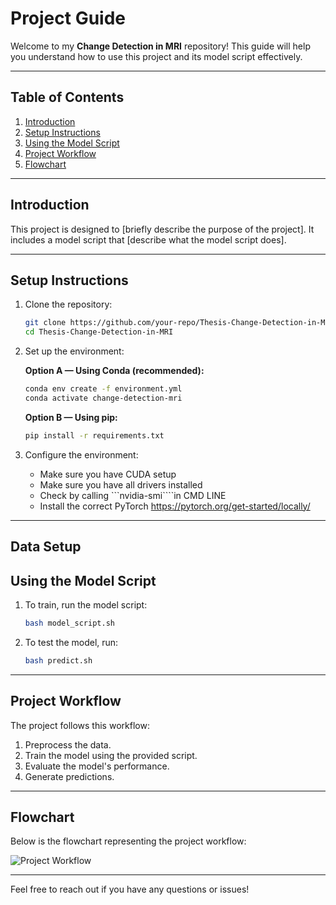 # Project Guide

Welcome to my **Change Detection in MRI** repository! This guide will help you understand how to use this project and its model script effectively.

---

## Table of Contents
1. [Introduction](#introduction)
2. [Setup Instructions](#setup-instructions)
3. [Using the Model Script](#using-the-model-script)
4. [Project Workflow](#project-workflow)
5. [Flowchart](#flowchart)

---

## Introduction

This project is designed to [briefly describe the purpose of the project]. It includes a model script that [describe what the model script does].

---

## Setup Instructions

1. Clone the repository:
    ```bash
    git clone https://github.com/your-repo/Thesis-Change-Detection-in-MRI.git
    cd Thesis-Change-Detection-in-MRI
    ```

2. Set up the environment:

    **Option A — Using Conda (recommended):**
    ```bash
    conda env create -f environment.yml
    conda activate change-detection-mri
    ```

    **Option B — Using pip:**
    ```bash
    pip install -r requirements.txt
    ```

3. Configure the environment:
    - Make sure you have CUDA setup
    - Make sure you have all drivers installed
    - Check by calling ```nvidia-smi````in CMD LINE
    - Install the correct PyTorch https://pytorch.org/get-started/locally/

---
## Data Setup
## Using the Model Script

1. To train, run the model script:
    ```bash
    bash model_script.sh
    ```


2. To test the model, run:
    ```bash 
    bash predict.sh
    ```

---

## Project Workflow

The project follows this workflow:
1. Preprocess the data.
2. Train the model using the provided script.
3. Evaluate the model's performance.
4. Generate predictions.

---

## Flowchart

Below is the flowchart representing the project workflow:

![Project Workflow](./assets/flowchart.png)

---

Feel free to reach out if you have any questions or issues!